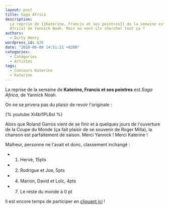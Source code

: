 ```yaml
---
layout: post
title: Saga Africa
description:
  La reprise de {{Katerine, Francis et ses peintres}} de la semaine est {Saga
  Africa} de Yannick Noah. Mais où vont-ils chercher tout ça ?
authors:
  - Dirty Henry
wordpress_id: 626
date: "2010-06-08 14:51:21 +0200"
categories:
  - Catégories
  - Artistes
tags:
  - Concours Katerine
  - Katerine
---
```


La reprise de la semaine de **Katerine, Francis et ses peintres** est _Saga
Africa_, de Yannick Noah.

On ne se privera pas du plaisir de revoir l'originale :

{% youtube Xi4bI1PLBsI %}

Alors que Roland Garros vient de se finir et à quelques jours de l'ouverture de
la Coupe du Monde (ça fait plaisir de se souvenir de Roger Milla), la chanson
est parfaitement de saison. Merci Yannick ! Merci Katerine !

Malheur, personne ne l'avait et donc, classement inchangé :

- 1. Hervé, 15pts
- 2. Rodrigue et Joe, 5pts
- 4. Marion, David et Loïc, 4pts
- 7. Le reste du monde à 0 pt

Il est encore temps de participer en [cliquant ici](569) !
